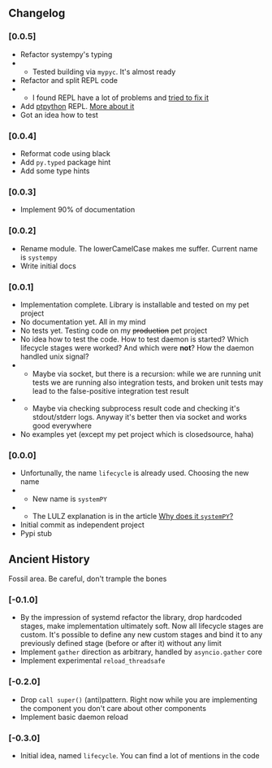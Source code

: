 ## Changelog

### [0.0.5]

- Refactor systempy's typing
- - Tested building via `mypyc`. It's almost ready
- Refactor and split REPL code
- - I found REPL have a lot of problems and
    [tried to fix it](/about/marginal_notes/repl_pain)
- Add [ptpython](https://github.com/prompt-toolkit/ptpython) REPL.
  [More about it](/examples/self-hosted/repl#ptrepl-extension)
- Got an idea how to test

### [0.0.4]

- Reformat code using black
- Add `py.typed` package hint
- Add some type hints

### [0.0.3]

- Implement 90% of documentation

### [0.0.2]

- Rename module. The lowerCamelCase makes me suffer. Current name is `systempy`
- Write initial docs

### [0.0.1]

- Implementation complete. Library is installable and tested on my pet project
- No documentation yet. All in my mind
- No tests yet. Testing code on my ~~production~~ pet project
- No idea how to test the code. How to test daemon is started? Which lifecycle
  stages were worked? And which were **not**? How the daemon handled unix signal?
- - Maybe via socket, but there is a recursion: while we are running unit tests
    we are running also integration tests, and broken unit tests may lead to the
    false-positive integration test result
- - Maybe via checking subprocess result code and checking it's stdout/stderr
    logs. Anyway it's better then via socket and works good everywhere
- No examples yet (except my pet project which is closedsource, haha)

### [0.0.0]

- Unfortunally, the name `lifecycle` is already used. Choosing the new name
- - New name is `systemPY`
- - The LULZ explanation is in the article
    [Why does it `systemPY`?](https://telegra.ph/Why-does-it-systemPY-08-12)
- Initial commit as independent project
- Pypi stub

## Ancient History

Fossil area. Be careful, don't trample the bones

### [-0.1.0]

- By the impression of systemd refactor the library, drop hardcoded stages,
  make implementation ultimately soft. Now all lifecycle stages are custom.
  It's possible to define any new custom stages and bind it to any previously
  defined stage (before or after it) without any limit
- Implement `gather` direction as arbitrary, handled by `asyncio.gather` core
- Implement experimental `reload_threadsafe`

### [-0.2.0]

- Drop `call super()` (anti)pattern. Right now while you are implementing the
  component you don't care about other components
- Implement basic daemon reload

### [-0.3.0]

- Initial idea, named `lifecycle`. You can find a lot of mentions in the code
